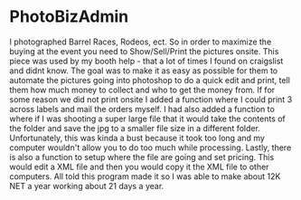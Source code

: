 # PhotoBizAdmin
I photographed Barrel Races, Rodeos, ect.  So in order to maximize the buying at the event you need to Show/Sell/Print the pictures onsite.  This piece was used by my booth help - that a lot of times I found on craigslist and didnt know.  The goal was to make it as easy as possible for them to automate the pictures going into photoshop to do a quick edit and print, tell them how much money to collect and who to get the money from.  If for some reason we did not print onsite I added a function where I could print 3 across labels and mail the orders myself.  I had also added a function to where if I was shooting a super large file that it would take the contents of the folder and save the jpg to a smaller file size in a different folder.  Unfortunately, this was kinda a bust because it took too long and my computer wouldn't allow you to do too much while processing.  Lastly, there is also a function to setup where the file are going and set pricing.  This would edit a XML file and then you would copy it the XML file to other computers.   All told this program made it so I was able to make about 12K NET a year working about 21 days a year.  

